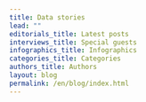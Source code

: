 ```yaml
---
title: Data stories
lead: ""
editorials_title: Latest posts
interviews_title: Special guests
infographics_title: Infographics
categories_title: Categories
authors_title: Authors
layout: blog
permalink: /en/blog/index.html
---
```

